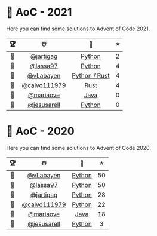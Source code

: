 # 🎄 AoC - 2021
Here you can find some solutions to Advent of Code 2021.

  🏆  |  ☃️  |  🧰  |  ⭐  |
 :--: | :--: | :--: | :-: |
  🥇  |[@jartigag](https://github.com/jartigag)      | [Python](https://github.com/TLMn00bs/advent-of-code/tree/master/jartigag)        | 2 |
  🥈  |[@lassa97](https://github.com/lassa97)        | [Python](https://github.com/TLMn00bs/advent-of-code/tree/master/lassa97)         | 4 |
  🥉  |[@vLabayen](https://github.com/vLabayen)      | [Python / Rust](https://github.com/TLMn00bs/advent-of-code/tree/master/vLabayen) | 4 |
  🍫  |[@calvo111979](https://github.com/calvo111979)| [Rust](https://github.com/TLMn00bs/advent-of-code/tree/calvo111979)              | 4 |
  🍬  |[@mariaove](https://github.com/mariaove)      | [Java]()                                                                         | 0 |
  🍭  |[@jesusarell](https://github.com/jesusarell)  | [Python]()                                                                       | 0 |

# 🎄 AoC - 2020
Here you can find some solutions to Advent of Code 2020.

  🏆  |  ☃️  |  🧰  |  ⭐  |
 :--: | :--: | :--: | :-: |
  🥇  |[@vLabayen](https://github.com/vLabayen)      | [Python](https://github.com/TLMn00bs/advent-of-code/tree/master/vLabayen)    | 50 |
  🥈  |[@lassa97](https://github.com/lassa97)        | [Python](https://github.com/TLMn00bs/advent-of-code/tree/master/lassa97)     | 50 |
  🥉  |[@jartigag](https://github.com/jartigag)      | [Python](https://github.com/TLMn00bs/advent-of-code/tree/master/jartigag)    | 28 |
  🍫  |[@calvo111979](https://github.com/calvo111979)| [Python](https://github.com/TLMn00bs/advent-of-code/tree/calvo111979)        | 22 |
  🍬  |[@mariaove](https://github.com/mariaove)      | [Java]()                                                                     | 18 |
  🍭  |[@jesusarell](https://github.com/jesusarell)  | [Python]()                                                                   |  3 |
